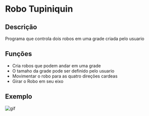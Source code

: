 # Robo Tupiniquin

## Descrição

Programa que controla dois robos em uma grade criada pelo usuario

## Funções

- Cria robos que podem andar em uma grade
- O tamaho da grade pode ser definido pelo usuario
- Movimentar o robo para as quatro direções cardeas
- Girar o Robo em seu eixo

## Exemplo
![gif](https://media3.giphy.com/media/v1.Y2lkPTc5MGI3NjExZzB5ZWFyamU0emV6a2ZnajQwczV0ejN5N20yenViNjgwd25kZ3d5YyZlcD12MV9pbnRlcm5hbF9naWZfYnlfaWQmY3Q9Zw/aVDm6qgmJbtsLTFzEq/giphy.gif)
